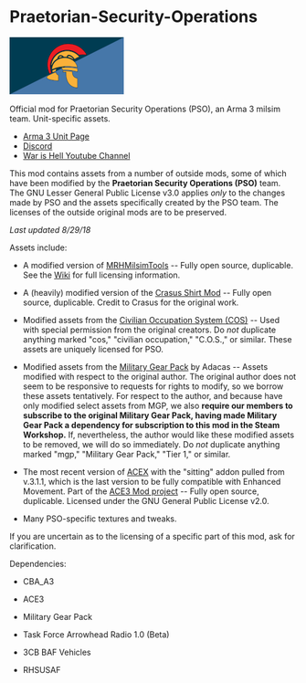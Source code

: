 # Praetorian-Security-Operations

![PSO Flag](https://raw.githubusercontent.com/Eutyches/Praetorian-Security-Operations/master/Images%20%26%20Patches/psoFlag_small.png)

Official mod for Praetorian Security Operations (PSO), an Arma 3 milsim team. Unit-specific assets.

- [Arma 3 Unit Page](https://units.arma3.com/unit/psopmc)
- [Discord](https://discordapp.com/invite/Brg4zTN)
- [War is Hell Youtube Channel](https://www.youtube.com/channel/UCU_UuUC1huYMbToetISN1kQ)

This mod contains assets from a number of outside mods, some of which have been modified by the **Praetorian Security Operations (PSO)** team. The GNU Lesser General Public License v3.0 applies *only* to the changes made by PSO and the assets specifically created by the PSO team. The licenses of the outside original mods are to be preserved.

*Last updated 8/29/18*

Assets include:
- A modified version of [MRHMilsimTools](https://github.com/MisterHLunaticwraith/MRHMilsimTools) -- Fully open source, duplicable. See the [Wiki](https://mrhmilsimtools-arma3-mod.fandom.com/wiki/MRHMilsimTools_ARMA3_Mod_Wiki) for full licensing information.

- A (heavily) modified version of the [Crasus Shirt Mod](https://github.com/Ccrasus/CR-ShirtMod) -- Fully open source, duplicable. Credit to Crasus for the original work.

- Modified assets from the [Civilian Occupation System (COS)](https://forums.bohemia.net/forums/topic/165747-civilian-occupation-system-cos/) -- Used with special permission from the original creators. Do *not* duplicate anything marked "cos," "civilian occupation," "C.O.S.," or similar. These assets are uniquely licensed for PSO.

- Modified assets from the [Military Gear Pack](https://forums.bohemia.net/forums/topic/190091-tier-1-gear-pack/) by Adacas -- Assets modified with respect to the original author. The original author does not seem to be responsive to requests for rights to modify, so we borrow these assets tentatively. For respect to the author, and because have only modified select assets from MGP, we also **require our members to subscribe to the original Military Gear Pack, having made Military Gear Pack a dependency for subscription to this mod in the Steam Workshop.** If, nevertheless, the author would like these modified assets to be removed, we will do so immediately. Do *not* duplicate anything marked "mgp," "Military Gear Pack," "Tier 1," or similar. 

- The most recent version of [ACEX](https://github.com/acemod/ACEX) with the "sitting" addon pulled from v.3.1.1, which is the last version to be fully compatible with Enhanced Movement. Part of the [ACE3 Mod project](https://github.com/acemod) -- Fully open source, duplicable. Licensed under the GNU General Public License v2.0. 

- Many PSO-specific textures and tweaks.

If you are uncertain as to the licensing of a specific part of this mod, ask for clarification.

Dependencies:

- CBA_A3

- ACE3

- Military Gear Pack

- Task Force Arrowhead Radio 1.0 (Beta)

- 3CB BAF Vehicles

- RHSUSAF
